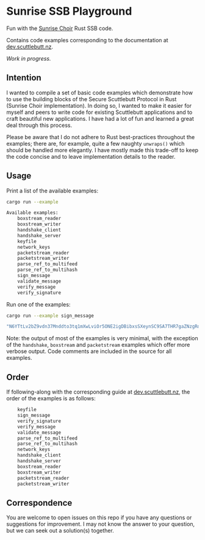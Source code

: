# Sunrise SSB Playground

Fun with the [Sunrise Choir](https://github.com/sunrise-choir) Rust SSB code.

Contains code examples corresponding to the documentation at [dev.scuttlebutt.nz](https://dev.scuttlebutt.nz/#/rust/sunrise-choir).

_Work in progress._

## Intention

I wanted to compile a set of basic code examples which demonstrate how to use the building blocks of the Secure Scuttlebutt Protocol in Rust (Sunrise Choir implementation). In doing so, I wanted to make it easier for myself and peers to write code for existing Scuttlebutt applications and to craft beautiful new applications. I have had a lot of fun and learned a great deal through this process.

Please be aware that I do not adhere to Rust best-practices throughout the examples; there are, for example, quite a few naughty `unwraps()` which should be handled more elegantly. I have mostly made this trade-off to keep the code concise and to leave implementation details to the reader.

## Usage

Print a list of the available examples:

```bash
cargo run --example

Available examples:
    boxstream_reader
    boxstream_writer
    handshake_client
    handshake_server
    keyfile
    network_keys
    packetstream_reader
    packetstream_writer
    parse_ref_to_multifeed
    parse_ref_to_multihash
    sign_message
    validate_message
    verify_message
    verify_signature
```

Run one of the examples:

```bash
cargo run --example sign_message

"N6YTtLv2bZ9vdn37Mnddto3tq1mXwLviOr5ONE2igDBibxsSXeynSC9SA7THR7gaZNzgRdZd5rIEul53qOc2CA=="
```

Note: the output of most of the examples is very minimal, with the exception of the `handshake`, `boxstream` and `packetstream` examples which offer more verbose output. Code comments are included in the source for all examples.

## Order

If following-along with the corresponding guide at [dev.scuttlebutt.nz](https://dev.scuttlebutt.nz/#/rust/sunrise-choir), the order of the examples is as follows:

```bash
    keyfile
    sign_message
    verify_signature
    verify_message
    validate_message
    parse_ref_to_multifeed
    parse_ref_to_multihash
    network_keys
    handshake_client
    handshake_server
    boxstream_reader
    boxstream_writer
    packetstream_reader
    packetstream_writer
```

## Correspondence

You are welcome to open issues on this repo if you have any questions or suggestions for improvement. I may not know the answer to your question, but we can seek out a solution(s) together.
